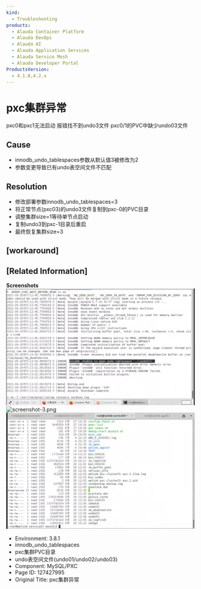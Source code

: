 ```yaml
---
kind:
  - Troubleshooting
products:
  - Alauda Container Platform
  - Alauda DevOps
  - Alauda AI
  - Alauda Application Services
  - Alauda Service Mesh
  - Alauda Developer Portal
ProductsVersion:
  - 4.1.0,4.2.x
---
```

<!-- A type of document that involves encountering a fault, diagnosing it, performing root cause analysis, and providing solutions. -->

# pxc集群异常

pxc0和pxc1无法启动 报错找不到undo3文件 pxc0/1的PVC中缺少undo03文件

## Cause
- innodb_undo_tablespaces参数从默认值3被修改为2
- 参数变更导致已有undo表空间文件不匹配

## Resolution
- 修改部署参数innodb_undo_tablespaces=3
- 将正常节点(pxc03)的undo3文件复制到pxc-0的PVC目录
- 调整集群size=1等待单节点启动
- 复制undo3到pxc-1目录后重启
- 最终恢复集群size=3

## [workaround]

## [Related Information]
**Screenshots**
![](assets/pxcji-qun-yi-chang/image2022-10-25_10-50-35.png)
![screenshot-3.png](https://jira.alauda.cn/secure/attachment/124141/screenshot-3.png)
![](assets/pxcji-qun-yi-chang/image2022-10-25_10-58-8.png)
- Environment: 3.8.1
- innodb_undo_tablespaces
- pxc集群PVC目录
- undo表空间文件(undo01/undo02/undo03)
- Component: MySQL/PXC
- Page ID: 127427995
- Original Title: pxc集群异常

